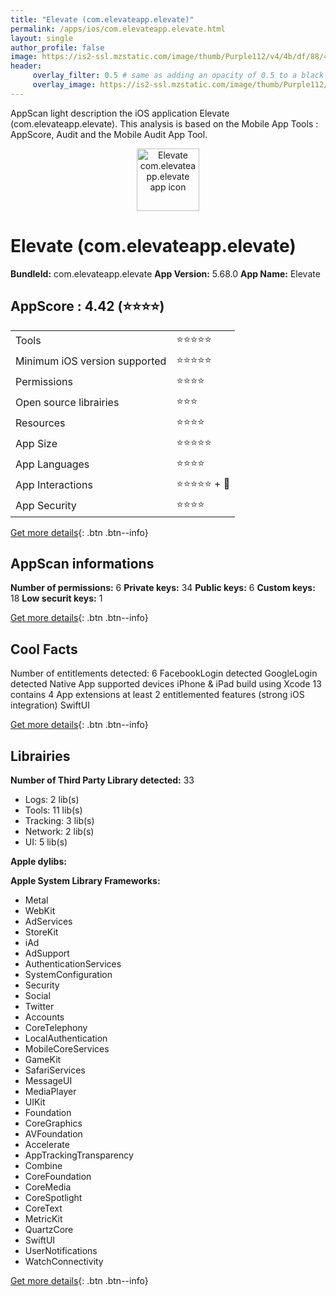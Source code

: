 ```yaml
---
title: "Elevate (com.elevateapp.elevate)"
permalink: /apps/ios/com.elevateapp.elevate.html
layout: single
author_profile: false
image: https://is2-ssl.mzstatic.com/image/thumb/Purple112/v4/4b/df/88/4bdf8838-7bb8-536d-f654-51656f79f881/AppIcon-1x_U007emarketing-0-6-0-85-220.png/512x512bb.jpg
header: 
     overlay_filter: 0.5 # same as adding an opacity of 0.5 to a black background
     overlay_image: https://is2-ssl.mzstatic.com/image/thumb/Purple112/v4/4b/df/88/4bdf8838-7bb8-536d-f654-51656f79f881/AppIcon-1x_U007emarketing-0-6-0-85-220.png/512x512bb.jpg
---
```

AppScan light description the iOS application Elevate (com.elevateapp.elevate). This analysis is based on the Mobile App Tools : AppScore, Audit and the Mobile Audit App Tool.

  
  
<div style="text-align: center;"><img src="https://is2-ssl.mzstatic.com/image/thumb/Purple112/v4/4b/df/88/4bdf8838-7bb8-536d-f654-51656f79f881/AppIcon-1x_U007emarketing-0-6-0-85-220.png/512x512bb.jpg" width="100" height="100" alt="Elevate com.elevateapp.elevate app icon"></div>  
  
# Elevate (com.elevateapp.elevate)

**BundleId:** com.elevateapp.elevate
**App Version:** 5.68.0
**App Name:** Elevate


## AppScore : 4.42 (⭐️⭐️⭐️⭐️) 

<table>
<tr><td> Tools </td><td> ⭐️⭐️⭐️⭐️⭐️ </td></tr>
<tr><td> Minimum iOS version supported </td><td> ⭐️⭐️⭐️⭐️⭐️ </td></tr>
<tr><td> Permissions </td><td> ⭐️⭐️⭐️⭐️ </td></tr>
<tr><td> Open source librairies </td><td> ⭐️⭐️⭐️ </td></tr>
<tr><td> Resources </td><td> ⭐️⭐️⭐️⭐️ </td></tr>
<tr><td> App Size </td><td> ⭐️⭐️⭐️⭐️⭐️ </td></tr>
<tr><td> App Languages </td><td> ⭐️⭐️⭐️⭐️ </td></tr>
<tr><td> App Interactions </td><td> ⭐️⭐️⭐️⭐️⭐️ + 🌟 </td></tr>
<tr><td> App Security </td><td> ⭐️⭐️⭐️⭐️ </td></tr>
</table>

[Get more details](/pricing.html){: .btn .btn--info}  
  
## AppScan informations 

**Number of permissions:** 6
**Private keys:** 34
**Public keys:** 6
**Custom keys:** 18
**Low securit keys:** 1
  
[Get more details](/pricing.html){: .btn .btn--info}

## Cool Facts

Number of entitlements detected: 6
FacebookLogin detected
GoogleLogin detected
Native App
supported devices iPhone & iPad
build using Xcode 13
contains 4 App extensions
at least 2 entitlemented features (strong iOS integration)
SwiftUI
  
[Get more details](/pricing.html){: .btn .btn--info}

## Librairies 
**Number of Third Party Library detected:** 33
- Logs: 2 lib(s)
- Tools: 11 lib(s)
- Tracking: 3 lib(s)
- Network: 2 lib(s)
- UI: 5 lib(s)

**Apple dylibs:**


**Apple System Library Frameworks:**
- Metal
- WebKit
- AdServices
- StoreKit
- iAd
- AdSupport
- AuthenticationServices
- SystemConfiguration
- Security
- Social
- Twitter
- Accounts
- CoreTelephony
- LocalAuthentication
- MobileCoreServices
- GameKit
- SafariServices
- MessageUI
- MediaPlayer
- UIKit
- Foundation
- CoreGraphics
- AVFoundation
- Accelerate
- AppTrackingTransparency
- Combine
- CoreFoundation
- CoreMedia
- CoreSpotlight
- CoreText
- MetricKit
- QuartzCore
- SwiftUI
- UserNotifications
- WatchConnectivity


  
[Get more details](/pricing.html){: .btn .btn--info}


